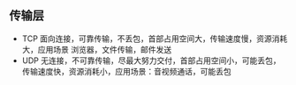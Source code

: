 ## 传输层

- TCP
面向连接，可靠传输，不丢包，首部占用空间大，传输速度慢，资源消耗大，应用场景 浏览器，文件传输，邮件发送
- UDP
无连接，不可靠传输，尽最大努力交付，首部占用空间小，可能丢包，传输速度快，资源消耗小，应用场景：音视频通话，可能丢包

